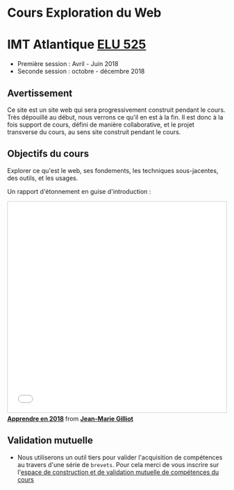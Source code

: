 # Cours Exploration du Web
# IMT Atlantique [ELU 525](https://portail.telecom-bretagne.eu/portal/pls/portal/pkg_df.programmes.SHOW_FICHE?p_id_mod_er=32168)
* Première session : Avril - Juin 2018
* Seconde session : octobre - décembre 2018

## Avertissement
Ce site est un site web qui sera progressivement construit pendant le cours. Très dépouillé au début, nous verrons ce qu'il en est à la fin.
Il est donc à la fois support de cours, défini de manière collaborative, et le projet transverse du cours, au sens site construit pendant le cours.

## Objectifs du cours
Explorer ce qu'est le web, ses fondements, les techniques sous-jacentes, des outils, et les usages.

Un rapport d'étonnement en guise d'introduction :

<iframe src="//www.slideshare.net/slideshow/embed_code/key/1JFQv8Q6bi87NU" width="595" height="485" frameborder="0" marginwidth="0" marginheight="0" scrolling="no" style="border:1px solid #CCC; border-width:1px; margin-bottom:5px; max-width: 100%;" allowfullscreen> </iframe>
<div style="margin-bottom:5px"> <strong> <a href="//www.slideshare.net/jm.gilliot/apprendre-en-2018-86532227" title="Apprendre en 2018" target="_blank"> Apprendre en 2018</a> </strong> from <strong><a href="https://www.slideshare.net/jm.gilliot" target="_blank">Jean-Marie Gilliot</a></strong> </div>

## **Validation mutuelle**
  * Nous utiliserons un outil tiers pour valider l'acquisition de compétences au travers d'une série de `brevets`. Pour cela merci de vous inscrire sur l'[espace de construction et de validation mutuelle de compétences du cours](https://www.sqily.com/exploweb)
